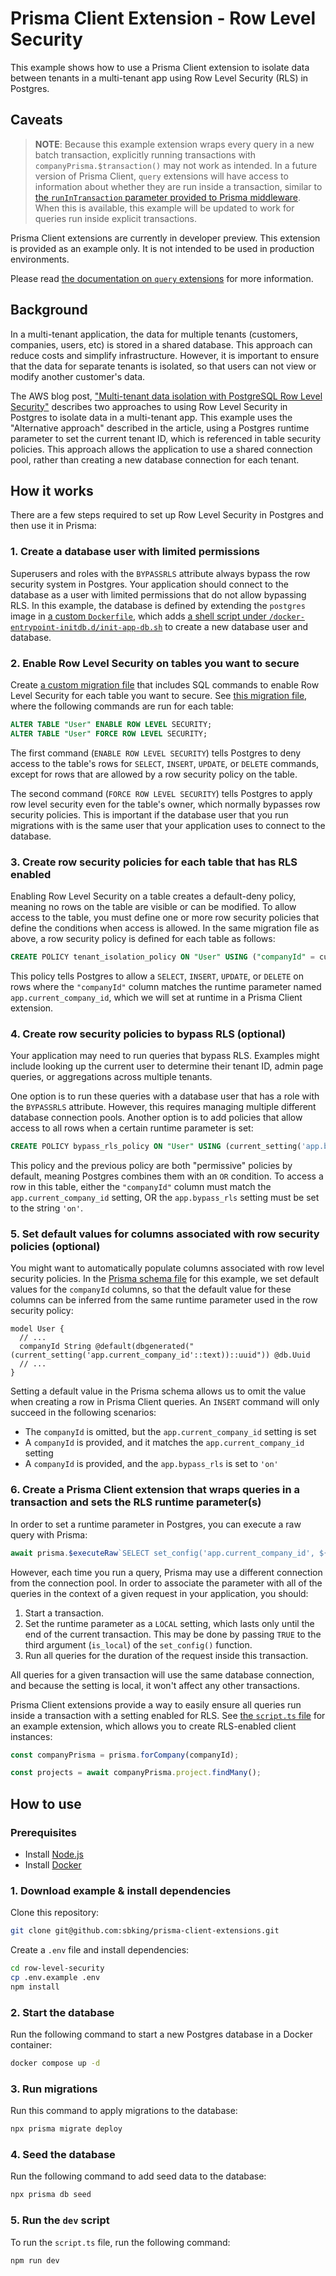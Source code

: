 # Prisma Client Extension - Row Level Security

This example shows how to use a Prisma Client extension to isolate data between tenants in a multi-tenant app using Row Level Security (RLS) in Postgres.

## Caveats

> **NOTE**: Because this example extension wraps every query in a new batch transaction, explicitly running transactions with `companyPrisma.$transaction()` may not work as intended. In a future version of Prisma Client, `query` extensions will have access to information about whether they are run inside a transaction, similar to [the `runInTransaction` parameter provided to Prisma middleware](https://www.prisma.io/docs/reference/api-reference/prisma-client-reference#params). When this is available, this example will be updated to work for queries run inside explicit transactions.

Prisma Client extensions are currently in developer preview. This extension is provided as an example only. It is not intended to be used in production environments.

Please read [the documentation on `query` extensions](https://www.prisma.io/docs/concepts/components/prisma-client/client-extensions/query) for more information.

## Background

In a multi-tenant application, the data for multiple tenants (customers, companies, users, etc) is stored in a shared database. This approach can reduce costs and simplify infrastructure. However, it is important to ensure that the data for separate tenants is isolated, so that users can not view or modify another customer's data.

The AWS blog post, ["Multi-tenant data isolation with PostgreSQL Row Level Security"](https://aws.amazon.com/blogs/database/multi-tenant-data-isolation-with-postgresql-row-level-security/) describes two approaches to using Row Level Security in Postgres to isolate data in a multi-tenant app. This example uses the "Alternative approach" described in the article, using a Postgres runtime parameter to set the current tenant ID, which is referenced in table security policies. This approach allows the application to use a shared connection pool, rather than creating a new database connection for each tenant.

## How it works

There are a few steps required to set up Row Level Security in Postgres and then use it in Prisma:

### 1. Create a database user with limited permissions

Superusers and roles with the `BYPASSRLS` attribute always bypass the row security system in Postgres. Your application should connect to the database as a user with limited permissions that do not allow bypassing RLS. In this example, the database is defined by extending the `postgres` image in [a custom `Dockerfile`](docker/Dockerfile), which adds [a shell script under `/docker-entrypoint-initdb.d/init-app-db.sh`](docker/init-app-db.sh) to create a new database user and database.

### 2. Enable Row Level Security on tables you want to secure

Create [a custom migration file](https://www.prisma.io/docs/guides/database/developing-with-prisma-migrate/customizing-migrations) that includes SQL commands to enable Row Level Security for each table you want to secure. See [this migration file](prisma/migrations/20221211203153_row_level_security/migration.sql), where the following commands are run for each table:

```sql
ALTER TABLE "User" ENABLE ROW LEVEL SECURITY;
ALTER TABLE "User" FORCE ROW LEVEL SECURITY;
```

The first command (`ENABLE ROW LEVEL SECURITY`) tells Postgres to deny access to the table's rows for `SELECT`, `INSERT`, `UPDATE`, or `DELETE` commands, except for rows that are allowed by a row security policy on the table.

The second command (`FORCE ROW LEVEL SECURITY`) tells Postgres to apply row level security even for the table's owner, which normally bypasses row security policies. This is important if the database user that you run migrations with is the same user that your application uses to connect to the database.

### 3. Create row security policies for each table that has RLS enabled

Enabling Row Level Security on a table creates a default-deny policy, meaning no rows on the table are visible or can be modified. To allow access to the table, you must define one or more row security policies that define the conditions when access is allowed. In the same migration file as above, a row security policy is defined for each table as follows:

```sql
CREATE POLICY tenant_isolation_policy ON "User" USING ("companyId" = current_setting('app.current_company_id', TRUE)::uuid);
```

This policy tells Postgres to allow a `SELECT`, `INSERT`, `UPDATE`, or `DELETE` on rows where the `"companyId"` column matches the runtime parameter named `app.current_company_id`, which we will set at runtime in a Prisma Client extension.

### 4. Create row security policies to bypass RLS (optional)

Your application may need to run queries that bypass RLS. Examples might include looking up the current user to determine their tenant ID, admin page queries, or aggregations across multiple tenants.

One option is to run these queries with a database user that has a role with the `BYPASSRLS` attribute. However, this requires managing multiple different database connection pools. Another option is to add policies that allow access to all rows when a certain runtime parameter is set:

```sql
CREATE POLICY bypass_rls_policy ON "User" USING (current_setting('app.bypass_rls', TRUE)::text = 'on');
```

This policy and the previous policy are both "permissive" policies by default, meaning Postgres combines them with an `OR` condition. To access a row in this table, either the `"companyId"` column must match the `app.current_company_id` setting, OR the `app.bypass_rls` setting must be set to the string `'on'`.

### 5. Set default values for columns associated with row security policies (optional)

You might want to automatically populate columns associated with row level security policies. In the [Prisma schema file](prisma/schema.prisma) for this example, we set default values for the `companyId` columns, so that the default value for these columns can be inferred from the same runtime parameter used in the row security policy:

```prisma
model User {
  // ...
  companyId String @default(dbgenerated("(current_setting('app.current_company_id'::text))::uuid")) @db.Uuid
  // ...
}
```

Setting a default value in the Prisma schema allows us to omit the value when creating a row in Prisma Client queries. An `INSERT` command will only succeed in the following scenarios:

- The `companyId` is omitted, but the `app.current_company_id` setting is set
- A `companyId` is provided, and it matches the `app.current_company_id` setting
- A `companyId` is provided, and the `app.bypass_rls` is set to `'on'`

### 6. Create a Prisma Client extension that wraps queries in a transaction and sets the RLS runtime parameter(s)

In order to set a runtime parameter in Postgres, you can execute a raw query with Prisma:

```typescript
await prisma.$executeRaw`SELECT set_config('app.current_company_id', ${companyId}, TRUE)`;
```

However, each time you run a query, Prisma may use a different connection from the connection pool. In order to associate the parameter with all of the queries in the context of a given request in your application, you should:

1. Start a transaction.
2. Set the runtime parameter as a `LOCAL` setting, which lasts only until the end of the current transaction. This may be done by passing `TRUE` to the third argument (`is_local`) of the `set_config()` function.
3. Run all queries for the duration of the request inside this transaction.

All queries for a given transaction will use the same database connection, and because the setting is local, it won't affect any other transactions.

Prisma Client extensions provide a way to easily ensure all queries run inside a transaction with a setting enabled for RLS. See [the `script.ts` file](script.ts) for an example extension, which allows you to create RLS-enabled client instances:

```typescript
const companyPrisma = prisma.forCompany(companyId);

const projects = await companyPrisma.project.findMany();
```

## How to use

### Prerequisites

- Install [Node.js](https://nodejs.org/en/download/)
- Install [Docker](https://docs.docker.com/get-docker/)

### 1. Download example & install dependencies

Clone this repository:

```sh
git clone git@github.com:sbking/prisma-client-extensions.git
```

Create a `.env` file and install dependencies:

```sh
cd row-level-security
cp .env.example .env
npm install
```

### 2. Start the database

Run the following command to start a new Postgres database in a Docker container:

```sh
docker compose up -d
```

### 3. Run migrations

Run this command to apply migrations to the database:

```sh
npx prisma migrate deploy
```

### 4. Seed the database

Run the following command to add seed data to the database:

```sh
npx prisma db seed
```

### 5. Run the `dev` script

To run the `script.ts` file, run the following command:

```sh
npm run dev
```
